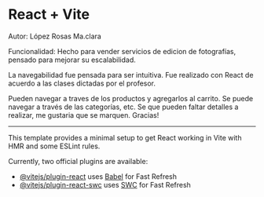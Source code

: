 # React + Vite

Autor: López Rosas Ma.clara

Funcionalidad: Hecho para vender servicios de edicion de fotografías, pensado para mejorar su escalabilidad.

La navegabilidad fue pensada para ser intuitiva. Fue realizado con React de acuerdo a las clases dictadas por el profesor. 

Pueden navegar a traves de los productos y agregarlos al carrito. Se puede navegar a través de las categorías, etc. Se que pueden faltar detalles a realizar, me gustaria que se marquen. Gracias!

--------------

This template provides a minimal setup to get React working in Vite with HMR and some ESLint rules.

Currently, two official plugins are available:

- [@vitejs/plugin-react](https://github.com/vitejs/vite-plugin-react/blob/main/packages/plugin-react/README.md) uses [Babel](https://babeljs.io/) for Fast Refresh
- [@vitejs/plugin-react-swc](https://github.com/vitejs/vite-plugin-react-swc) uses [SWC](https://swc.rs/) for Fast Refresh
